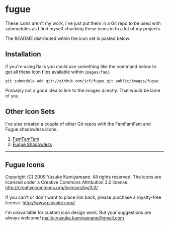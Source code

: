 # fugue

These icons aren't my work, I've just put them in a Git repo to be used
with submodules as I find myself chucking these icons in to a lot of my
projects.

The README distributed within the icon set is pasted below.

## Installation

If you're using Rails you could use something like the command below to
get all these icon files available within `images/fam3`

    git submodule add git://github.com/jcf/fugue.git public/images/fugue

Probably not a good idea to link to the images directly. That would be
lame of you.

## Other Icon Sets

I've also created a couple of other Git repos with the FamFamFam and
Fugue shadowless icons.

1. [FamFamFam][fam3]
2. [Fugue Shadowless][fugue_shadowless]

---

## Fugue Icons

Copyright (C) 2009 Yusuke Kamiyamane. All rights reserved. The icons are
licensed under a Creative Commons Attribution 3.0 license.
<http://creativecommons.org/licenses/by/3.0/>

If you can't or don't want to place link back, please
purchase a royalty-free license. <http://www.pinvoke.com/>

I'm unavailable for custom icon design work. But your suggestions are
always welcome! <mailto:yusuke.kamiyamane@gmail.com>

[fam3]: http://github.com/jcf/fam3
[fugue]: http://github.com/jcf/fugue
[fugue_shadowless]: http://github.com/jcf/fugue_shadowless